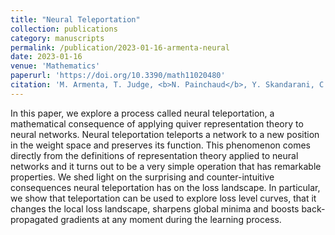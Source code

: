 ```yaml
---
title: "Neural Teleportation"
collection: publications
category: manuscripts
permalink: /publication/2023-01-16-armenta-neural
date: 2023-01-16
venue: 'Mathematics'
paperurl: 'https://doi.org/10.3390/math11020480'
citation: 'M. Armenta, T. Judge, <b>N. Painchaud</b>, Y. Skandarani, C. Lemaire, G. G. Sanchez, P. Spino, and P.-M. Jodoin, &quot;Neural Teleportation,&quot; <i>Mathematics</i>, vol. 11, no. 2, pp. 480, Jan. 2023.'
---
```


In this paper, we explore a process called neural teleportation, a mathematical consequence of applying quiver representation theory to neural networks. Neural teleportation teleports a network to a new position in the weight space and preserves its function. This phenomenon comes directly from the definitions of representation theory applied to neural networks and it turns out to be a very simple operation that has remarkable properties. We shed light on the surprising and counter-intuitive consequences neural teleportation has on the loss landscape. In particular, we show that teleportation can be used to explore loss level curves, that it changes the local loss landscape, sharpens global minima and boosts back-propagated gradients at any moment during the learning process.